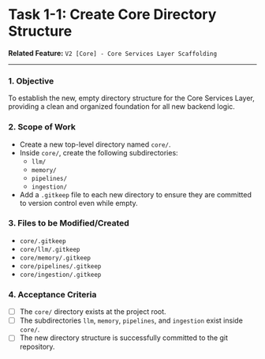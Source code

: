 
# Task 1-1: Create Core Directory Structure

**Related Feature:** `V2 [Core] - Core Services Layer Scaffolding`

---

### 1. Objective
To establish the new, empty directory structure for the Core Services Layer, providing a clean and organized foundation for all new backend logic.

### 2. Scope of Work
- Create a new top-level directory named `core/`.
- Inside `core/`, create the following subdirectories:
  - `llm/`
  - `memory/`
  - `pipelines/`
  - `ingestion/`
- Add a `.gitkeep` file to each new directory to ensure they are committed to version control even while empty.

### 3. Files to be Modified/Created
- `core/.gitkeep`
- `core/llm/.gitkeep`
- `core/memory/.gitkeep`
- `core/pipelines/.gitkeep`
- `core/ingestion/.gitkeep`

### 4. Acceptance Criteria
- [ ] The `core/` directory exists at the project root.
- [ ] The subdirectories `llm`, `memory`, `pipelines`, and `ingestion` exist inside `core/`.
- [ ] The new directory structure is successfully committed to the git repository.

